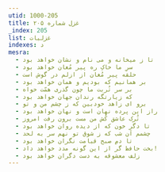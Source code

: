```yaml
---
utid: 1000-205
title: غزل شماره ۲۰۵
_index: 205
list: غزلیات
indexes: د
mesra:
  - تا ز میخانه و می نام و نشان خواهد بود
  - سرِ ما خاکِ ره پیر مُغان خواهد بود
  - حلقه پیر مُغان از ازلم در گوش است
  - بر همانیم که بودیم و همان خواهد بود
  - بر سر تُربت ما چون گذری همّت خواه
  - که زیارتگه رندان جهان خواهد بود
  - برو ای زاهد خودبین که ز چشم من و تو
  - راز این پرده نهان است و نهان خواهد بود
  - تُرک عاشق کُش من مست برون رفت امروز
  - تا دگر خون که از دیده روان خواهد بود
  - چشمم آن شب که ز شوق تو نهم سر به لحد
  - تا دمِ صبح قیامت نگران خواهد بود
  - بخت حافظ گر از این گونه مدد خواهد داد!
  - زلف معشوقه به دست دگران خواهد بود
---
```


